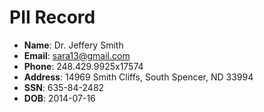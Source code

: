 # PII Record
- **Name**: Dr. Jeffery Smith
- **Email**: sara13@gmail.com
- **Phone**: 248.429.9925x17574
- **Address**: 14969 Smith Cliffs, South Spencer, ND 33994
- **SSN**: 635-84-2482
- **DOB**: 2014-07-16
